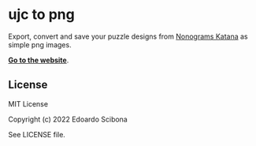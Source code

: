 # ujc to png

Export, convert and save your puzzle designs from [Nonograms Katana](https://play.google.com/store/apps/details?id=com.ucdevs.jcross) as simple png images.

[**Go to the website**](https://ujc-to-png.vercel.app/).

## License

MIT License

Copyright (c) 2022 Edoardo Scibona

See LICENSE file.
